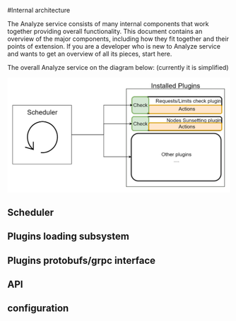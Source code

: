 #Internal architecture  

The Analyze service consists of many internal components that work together providing overall functionality. This document contains an overview of the major components, including how they fit together and their points of extension. If you are a developer who is new to Analyze service and wants to get an overview of all its pieces, start here.

The overall Analyze service on the diagram below: (currently it is simplified)

![Analyze HLD diagram](analyze_hld_diagram.png)

## Scheduler

## Plugins loading subsystem

## Plugins protobufs/grpc interface

## API 

## configuration

